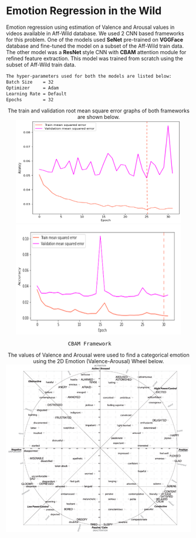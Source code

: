 # Emotion Regression in the Wild
Emotion regression using estimation of Valence and Arousal values in videos available in Aff-Wild database. 
We used 2 CNN based frameworks for this problem. 
One of the models used <b> SeNet</b> pre-trained on <b>VGGFace</b> database and fine-tuned the model on a subset of the Aff-Wild train data. The other model was a <b> ResNet </b> style CNN with <b>CBAM</b> attention module for refined feature extraction. This model was trained from scratch using the subset of Aff-Wild train data.
```
The hyper-parameters used for both the models are listed below:
Batch Size    = 32
Optimizer     = Adam
Learning Rate = Default
Epochs        = 32
```
<p align="center">
The train and validation root mean square error graphs of both frameworks are shown below.
  
<img width=450 height=280 src='https://github.com/A-Janj/Emotion-Regression-in-the-Wild/blob/main/resources/CBAM_results.png'/>
<img width=450 height=300 src='https://github.com/A-Janj/Emotion-Regression-in-the-Wild/blob/main/resources/VGG_results.png'/>
<pre>                    CBAM Framework                            Transfer Learning Framework </pre>
</p>
<p align="center">
The values of Valence and Arousal were used to find a categorical emotion using the 2D Emotion (Valence-Arousal) Wheel below.
<img src='https://github.com/A-Janj/Emotion-Regression-in-the-Wild/blob/main/resources/2D%20Emotion%20Wheel.png'/>
  </p>
